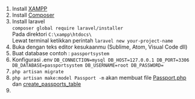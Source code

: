 1. Install [XAMPP](https://www.apachefriends.org/download.html)  
2. Install [Composer](https://getcomposer.org/download/)  
3. Install laravel  
`` composer global require laravel/installer ``  
Pada direktori ``C:\xampp\htdocs\``  
Lewat terminal ketikkan perintah ``laravel new your-project-name``
4. Buka dengan teks editor kesukaanmu (Sublime, Atom, Visual Code dll)
5. Buat database contoh : ``passportsystem``
6. Konfigurasi .env 
``DB_CONNECTION=mysql
DB_HOST=127.0.0.1
DB_PORT=3306
DB_DATABASE=passportsystem
DB_USERNAME=root
DB_PASSWORD= 
``
7. ``php artisan migrate``
8. ``php artisan make:model Passport -m`` akan membuat file [Passport.php](database/migrations/2018_12_11_133435_create_passports_table.php) dan [create_passports_table](app/Passport.php)
9. 
